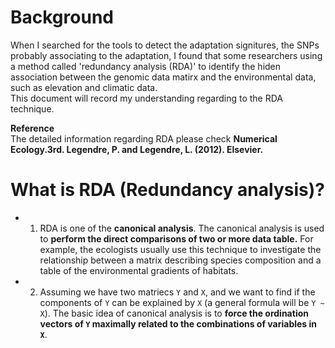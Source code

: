 # Background
When I searched for the tools to detect the adaptation signitures, the SNPs probably associating to the adaptation, I found that some researchers using a method called 'redundancy analysis (RDA)' to identify the hiden association between the genomic data matirx and the environmental data, such as elevation and climatic data.  
This document will record my understanding regarding to the RDA technique.  

**Reference**  
The detailed information regarding RDA please check **Numerical Ecology.3rd. Legendre, P. and Legendre, L. (2012).  Elsevier.**
# What is RDA (Redundancy analysis)?  
 - 1. RDA is one of the **canonical analysis**. The canonical analysis is used to **perform the direct comparisons of two or more data table.** For example, the ecologists usually use this technique to investigate the relationship between a matrix describing species composition and a table of the environmental gradients of habitats.  
 - 2. Assuming we have two matriecs `Y` and `X`, and we want to find if the components of `Y` can be explained by `X` (a general formula will be `Y ~ X`). The basic idea of canonical analysis is to **force the ordination vectors of `Y` maximally related to the combinations of variables in `X`**.
